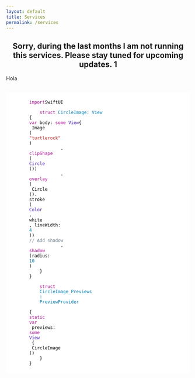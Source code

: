 ```yaml
---
layout: default
title: Services
permalink: /services
---
```

<h2 style="text-align: center">Sorry, during the last months I am not running this services. Please stay tuned for upcoming updates. 1</h2>
<!--
  <table style="width: 100%; horizontal-align: left; margin: 0px 0px">
    <tr>
      <td style="border-style: hidden; width: 33%; text-align: left; vertical-align: top; padding: 0px">
        <img style="display: block; margin-left: auto; margin-right: auto; height: 250px; width: 100%; object-fit: contain" src="../assets/img/galileo.PNG">
      </td>
      <td style="border-style: hidden; width: 33%; text-align: left; vertical-align: top; padding: 0px">
        <img style="display: block; margin-left: auto; margin-right: auto; height: 250px; width: 100%; object-fit: contain" src="../assets/img/granitos.PNG">
      </td>
      <td style="border-style: hidden; width: 33%; text-align: left; vertical-align: top; padding: 0px">
        <img style="display: block; margin-left: auto; margin-right: auto; height: 250px; width: 100%; object-fit: contain" src="../assets/img/campus.PNG">
      </td>
    </tr>
  </table>
-->
Hola

<html>
<head>
<style>
.hljs-selector-tag {
    color: #aa0d91;
}
.hljs-symbol {
    color: #057CB0;
}
.hljs-title {
    color: #057CB0;
}
.hljs-attribute {
    color: #000;
}
.hljs-tag {
    color: #057CB0;
}
.hljs-built_in {
    color: #5c2699;
}
.hljs-bullet {
    color: #057CB0;
}
.hljs-strong {
    font-weight: bold;
}
.hljs-selector-class {
    color: #9b703f;
}
.hljs-subst {
    color: #000;
}
.hljs-attr {
    color: #057CB0;
}
.hljs-type {
    color: #4B21B0;
}
.hljs-selector-id {
    color: #9b703f;
}
.hljs-builtin-name {
    color: #5c2699;
}
.hljs-params {
    color: #5c2699;
}
.hljs-regexp {
    color: #080;
}
.hljs-link {
    color: #080;
}
.hljs-section {
    color: #057CB0;
}
.hljs {
    display: block;
    color: black;
    padding: 0.5em;
    overflow-x: auto;
}
.hljs-comment {
    color: #707F8C;
}
.hljs-formula {
    background-color: #eee;
    font-style: italic;
}
.hljs-emphasis {
    font-style: italic;
}
.hljs-string {
    color: #c41a16;
}
.hljs-template-variable {
    color: #660;
}
.hljs-variable {
    color: #660;
}
.hljs-meta {
    color: #aa0d91;
}
.hljs-name {
    color: #008;
}
.hljs-doctag {
    font-weight: bold;
}
.hljs-number {
    color: #057CB0;
}
.hljs-literal {
    color: #aa0d91;
}
.hljs-quote {
    color: #707F8C;
}
.hljs-class {
    color: #057CB0;
}
.hljs-keyword {
    color: #aa0d91;
}
.hljs-deletion {
    background-color: #ffc8bd;
}
.hljs-addition {
    background-color: #baeeba;
}
</style>
</head>
<body>
<pre>
    <code class="hljs" style="background:#FFFFFF;border-radius:8px">
        <span class="hljs-keyword">import</span>SwiftUI
        <span class="hljs-class">
            <span class="hljs-keyword">struct </span><span class="hljs-title">CircleImage</span>:<span class="hljs-title"> View</span>
        </span>{            
        <span class="hljs-keyword">var</span> body: <span class="hljs-keyword">some</span> <span class="hljs-type">View</span>{               
        <span class="hljs-attribute"> Image</span>
        (
        <span class="hljs-string">"turtlerock"</span>
        )
                    .
        <span class="hljs-literal">clipShape</span>
        (
        <span class="hljs-type">Circle</span>
        ())
                    .
        <span class="hljs-literal">overlay</span>
        (              
        <span class="hljs-attribute"> Circle</span>
        ().
        <span class="hljs-attribute">stroke</span>
        (
        <span class="hljs-type">Color</span>
        .
        <span class="hljs-attribute">white</span>
        , lineWidth: 
        <span class="hljs-number">4</span>
        ))                  
        <span class="hljs-comment">// Add shadow</span>
                    .
        <span class="hljs-literal">shadow</span>
        (radius: 
        <span class="hljs-number">10</span>
        )
            }
        }
        <span class="hljs-class">
            <span class="hljs-keyword">struct</span>
            <span class="hljs-title">CircleImage_Previews</span>
            : 
            <span class="hljs-title">PreviewProvider</span>
        </span>
        {           
        <span class="hljs-keyword">static</span>
        <span class="hljs-keyword">var</span>
         previews: 
        <span class="hljs-keyword">some</span>
        <span class="hljs-type">View</span>
         {              
        <span class="hljs-attribute"> CircleImage</span>
        ()
            }
        }
    </code>
</pre>
</body>
</html>

<!--
  <table style="width: 100%; horizontal-align: center; margin-left: auto; margin-right: auto">
  <tr>
    <td style="border-style: hidden; width: 100%; vertical-align: center; horizontal-align: center">
      <header style="background-color: #F8FAFC; border-radius: 20px; padding: 10px; box-shadow: 0px 0px 10px grey">
        <script charset="utf-8" type="text/javascript" src="//js-eu1.hsforms.net/forms/shell.js"></script><script>hbspt.forms.create({region: "eu1",portalId: "24911257",formId: "07fe559d-ca81-41ad-b091-f3d32cd5bd93"});</script>
      </header>
    </td>
    </tr>
</table>
-->


